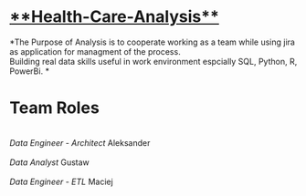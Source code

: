 <h1><u><b> **Health-Care-Analysis**</b></u> <br></h1>
*The Purpose of Analysis is to cooperate working as a team while using jira as application for managment of the process. <br>
Building real data skills useful in work environment espcially SQL, Python, R, PowerBi. *<br>

<h1><b>Team Roles</b> <br></h1>
<br><i>Data Engineer - Architect</i> Aleksander </br>
<br><i>Data Analyst</i> Gustaw </br>
<br><i>Data Engineer - ETL</i> Maciej </br>
